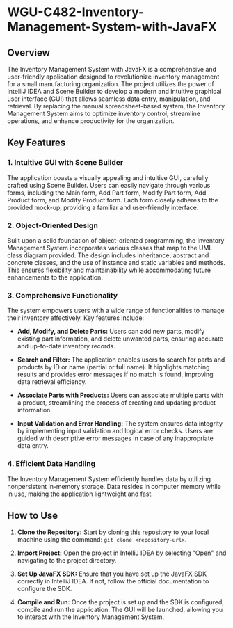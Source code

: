 # WGU-C482-Inventory-Management-System-with-JavaFX

## Overview

The Inventory Management System with JavaFX is a comprehensive and user-friendly application designed to revolutionize inventory management for a small manufacturing organization. The project utilizes the power of IntelliJ IDEA and Scene Builder to develop a modern and intuitive graphical user interface (GUI) that allows seamless data entry, manipulation, and retrieval. By replacing the manual spreadsheet-based system, the Inventory Management System aims to optimize inventory control, streamline operations, and enhance productivity for the organization.

## Key Features

### 1. Intuitive GUI with Scene Builder

The application boasts a visually appealing and intuitive GUI, carefully crafted using Scene Builder. Users can easily navigate through various forms, including the Main form, Add Part form, Modify Part form, Add Product form, and Modify Product form. Each form closely adheres to the provided mock-up, providing a familiar and user-friendly interface.

### 2. Object-Oriented Design

Built upon a solid foundation of object-oriented programming, the Inventory Management System incorporates various classes that map to the UML class diagram provided. The design includes inheritance, abstract and concrete classes, and the use of instance and static variables and methods. This ensures flexibility and maintainability while accommodating future enhancements to the application.

### 3. Comprehensive Functionality

The system empowers users with a wide range of functionalities to manage their inventory effectively. Key features include:

- **Add, Modify, and Delete Parts:** Users can add new parts, modify existing part information, and delete unwanted parts, ensuring accurate and up-to-date inventory records.

- **Search and Filter:** The application enables users to search for parts and products by ID or name (partial or full name). It highlights matching results and provides error messages if no match is found, improving data retrieval efficiency.

- **Associate Parts with Products:** Users can associate multiple parts with a product, streamlining the process of creating and updating product information.

- **Input Validation and Error Handling:** The system ensures data integrity by implementing input validation and logical error checks. Users are guided with descriptive error messages in case of any inappropriate data entry.

### 4. Efficient Data Handling

The Inventory Management System efficiently handles data by utilizing nonpersistent in-memory storage. Data resides in computer memory while in use, making the application lightweight and fast.

## How to Use

1. **Clone the Repository:** Start by cloning this repository to your local machine using the command: `git clone <repository-url>`.

2. **Import Project:** Open the project in IntelliJ IDEA by selecting "Open" and navigating to the project directory.

3. **Set Up JavaFX SDK:** Ensure that you have set up the JavaFX SDK correctly in IntelliJ IDEA. If not, follow the official documentation to configure the SDK.

4. **Compile and Run:** Once the project is set up and the SDK is configured, compile and run the application. The GUI will be launched, allowing you to interact with the Inventory Management System.




